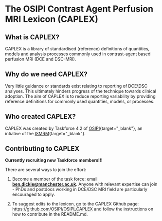 # The OSIPI Contrast Agent Perfusion MRI Lexicon (CAPLEX)

## What is CAPLEX?
CAPLEX is a library of standardised (reference) definitions of quantities, models and analysis processes commonly used in contrast-agent based perfusion MRI (DCE and DSC-MRI). 

## Why do we need CAPLEX?
Very little guidance or standards exist relating to reporting of DCE\DSC analyses. This ultimately hinders progress of the technique towards clinical adoption. The aim of CAPLEX is to reduce reporting variability by providing reference definitions for commonly used quantities, models, or processes.

## Who created CAPLEX?
CAPLEX was created by Taskforce 4.2 of [OSIPI](https://osipi.github.io/index.html){target="_blank"}, an intiative of the [ISMRM](https://www.ismrm.org/){target="_blank"}. 

## Contributing to CAPLEX
**Currently recruiting new Taskforce members!!!**

There are several ways to join the effort:

1. Become a member of the task force: email **ben.dickie@manchester.ac.uk**. Anyone with relevant expertise can join - PhDs and postdocs working in DCE/DSC MRI field are particularly encouraged to apply.

2. To suggest edits to the lexicon, go to the CAPLEX Github page: https://github.com/OSIPI/OSIPI_CAPLEX and follow the instructions on how to contribute in the README.md. 
